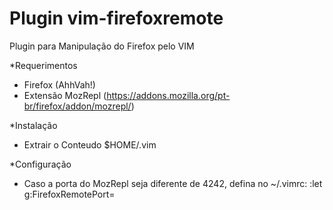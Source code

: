 Plugin vim-firefoxremote
=================

Plugin para Manipulação do Firefox pelo VIM

*Requerimentos

- Firefox (AhhVah!)
- Extensão MozRepl (https://addons.mozilla.org/pt-br/firefox/addon/mozrepl/)

*Instalação

- Extrair o Conteudo  $HOME/.vim

*Configuração

- Caso a porta do MozRepl seja diferente de 4242, defina no ~/.vimrc:
:let g:FirefoxRemotePort=<NumeroDaPorta>
